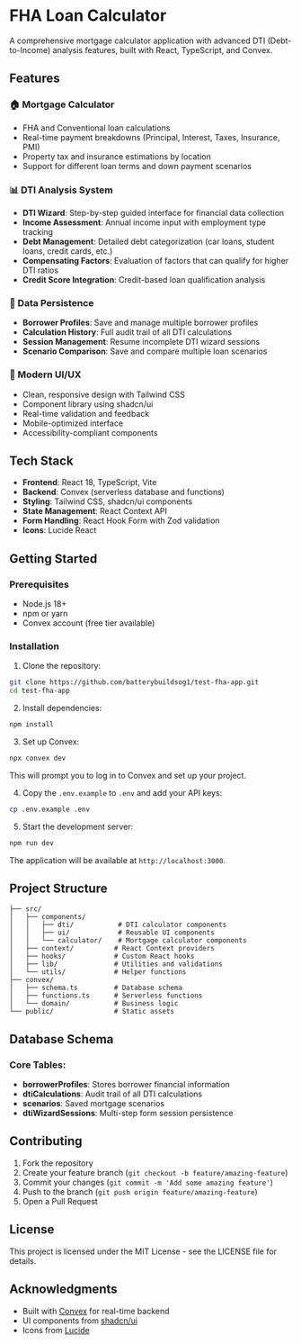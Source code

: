 # FHA Loan Calculator

A comprehensive mortgage calculator application with advanced DTI (Debt-to-Income) analysis features, built with React, TypeScript, and Convex.

## Features

### 🏠 Mortgage Calculator
- FHA and Conventional loan calculations
- Real-time payment breakdowns (Principal, Interest, Taxes, Insurance, PMI)
- Property tax and insurance estimations by location
- Support for different loan terms and down payment scenarios

### 📊 DTI Analysis System
- **DTI Wizard**: Step-by-step guided interface for financial data collection
- **Income Assessment**: Annual income input with employment type tracking
- **Debt Management**: Detailed debt categorization (car loans, student loans, credit cards, etc.)
- **Compensating Factors**: Evaluation of factors that can qualify for higher DTI ratios
- **Credit Score Integration**: Credit-based loan qualification analysis

### 💾 Data Persistence
- **Borrower Profiles**: Save and manage multiple borrower profiles
- **Calculation History**: Full audit trail of all DTI calculations
- **Session Management**: Resume incomplete DTI wizard sessions
- **Scenario Comparison**: Save and compare multiple loan scenarios

### 🎨 Modern UI/UX
- Clean, responsive design with Tailwind CSS
- Component library using shadcn/ui
- Real-time validation and feedback
- Mobile-optimized interface
- Accessibility-compliant components

## Tech Stack

- **Frontend**: React 18, TypeScript, Vite
- **Backend**: Convex (serverless database and functions)
- **Styling**: Tailwind CSS, shadcn/ui components
- **State Management**: React Context API
- **Form Handling**: React Hook Form with Zod validation
- **Icons**: Lucide React

## Getting Started

### Prerequisites
- Node.js 18+ 
- npm or yarn
- Convex account (free tier available)

### Installation

1. Clone the repository:
```bash
git clone https://github.com/batterybuildsog1/test-fha-app.git
cd test-fha-app
```

2. Install dependencies:
```bash
npm install
```

3. Set up Convex:
```bash
npx convex dev
```
This will prompt you to log in to Convex and set up your project.

4. Copy the `.env.example` to `.env` and add your API keys:
```bash
cp .env.example .env
```

5. Start the development server:
```bash
npm run dev
```

The application will be available at `http://localhost:3000`.

## Project Structure

```
├── src/
│   ├── components/
│   │   ├── dti/           # DTI calculator components
│   │   ├── ui/            # Reusable UI components
│   │   └── calculator/    # Mortgage calculator components
│   ├── context/          # React Context providers
│   ├── hooks/            # Custom React hooks
│   ├── lib/              # Utilities and validations
│   └── utils/            # Helper functions
├── convex/
│   ├── schema.ts         # Database schema
│   ├── functions.ts      # Serverless functions
│   └── domain/           # Business logic
└── public/               # Static assets
```

## Database Schema

### Core Tables:
- **borrowerProfiles**: Stores borrower financial information
- **dtiCalculations**: Audit trail of all DTI calculations
- **scenarios**: Saved mortgage scenarios
- **dtiWizardSessions**: Multi-step form session persistence

## Contributing

1. Fork the repository
2. Create your feature branch (`git checkout -b feature/amazing-feature`)
3. Commit your changes (`git commit -m 'Add some amazing feature'`)
4. Push to the branch (`git push origin feature/amazing-feature`)
5. Open a Pull Request

## License

This project is licensed under the MIT License - see the LICENSE file for details.

## Acknowledgments

- Built with [Convex](https://www.convex.dev/) for real-time backend
- UI components from [shadcn/ui](https://ui.shadcn.com/)
- Icons from [Lucide](https://lucide.dev/)